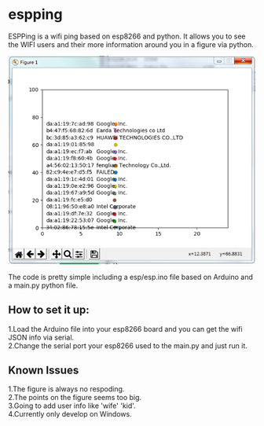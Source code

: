 # espping
ESPPing is a wifi ping based on esp8266 and python. It allows you to see the WIFI users and their more information around you in a figure via python.  

![example figure](https://github.com/heyzzk/espping/blob/master/figure.png)

The code is pretty simple including a esp/esp.ino file based on Arduino and a main.py python file.  

## How to set it up:  
1.Load the Arduino file into your esp8266 board and you can get the wifi JSON info via serial.  
2.Change the serial port your esp8266 used to the main.py and just run it.  

## Known Issues 
1.The figure is always no respoding.  
2.The points on the figure seems too big.  
3.Going to add user info like 'wife' 'kid'.  
4.Currently only develop on Windows.  
